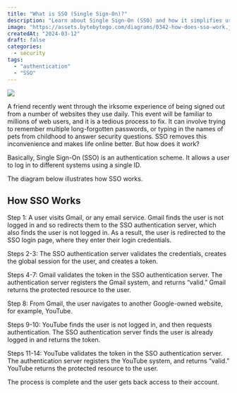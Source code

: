 ```yaml
---
title: "What is SSO (Single Sign-On)?"
description: "Learn about Single Sign-On (SSO) and how it simplifies user authentication."
image: "https://assets.bytebytego.com/diagrams/0342-how-does-sso-work.jpeg"
createdAt: "2024-03-12"
draft: false
categories:
  - security
tags:
  - "authentication"
  - "SSO"
---
```


![](https://assets.bytebytego.com/diagrams/0342-how-does-sso-work.jpeg)

A friend recently went through the irksome experience of being signed out from a number of websites they use daily. This event will be familiar to millions of web users, and it is a tedious process to fix. It can involve trying to remember multiple long-forgotten passwords, or typing in the names of pets from childhood to answer security questions. SSO removes this inconvenience and makes life online better. But how does it work?

Basically, Single Sign-On (SSO) is an authentication scheme. It allows a user to log in to different systems using a single ID.

The diagram below illustrates how SSO works.

## How SSO Works

Step 1: A user visits Gmail, or any email service. Gmail finds the user is not logged in and so redirects them to the SSO authentication server, which also finds the user is not logged in. As a result, the user is redirected to the SSO login page, where they enter their login credentials.

Steps 2-3: The SSO authentication server validates the credentials, creates the global session for the user, and creates a token.

Steps 4-7: Gmail validates the token in the SSO authentication server. The authentication server registers the Gmail system, and returns “valid.” Gmail returns the protected resource to the user.

Step 8: From Gmail, the user navigates to another Google-owned website, for example, YouTube.

Steps 9-10: YouTube finds the user is not logged in, and then requests authentication. The SSO authentication server finds the user is already logged in and returns the token.

Steps 11-14: YouTube validates the token in the SSO authentication server. The authentication server registers the YouTube system, and returns “valid.” YouTube returns the protected resource to the user.

The process is complete and the user gets back access to their account.
